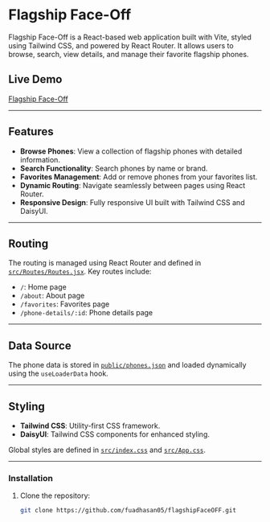 # Flagship Face-Off

Flagship Face-Off is a React-based web application built with Vite, styled using Tailwind CSS, and powered by React Router. It allows users to browse, search, view details, and manage their favorite flagship phones.

## Live Demo
[Flagship Face-Off](https://flagshipphone.netlify.app/)

---

## Features

- **Browse Phones**: View a collection of flagship phones with detailed information.
- **Search Functionality**: Search phones by name or brand.
- **Favorites Management**: Add or remove phones from your favorites list.
- **Dynamic Routing**: Navigate seamlessly between pages using React Router.
- **Responsive Design**: Fully responsive UI built with Tailwind CSS and DaisyUI.

---

## Routing

The routing is managed using React Router and defined in [`src/Routes/Routes.jsx`](src/Routes/Routes.jsx). Key routes include:

- `/`: Home page
- `/about`: About page
- `/favorites`: Favorites page
- `/phone-details/:id`: Phone details page

---

## Data Source

The phone data is stored in [`public/phones.json`](public/phones.json) and loaded dynamically using the `useLoaderData` hook.

---

## Styling

- **Tailwind CSS**: Utility-first CSS framework.
- **DaisyUI**: Tailwind CSS components for enhanced styling.

Global styles are defined in [`src/index.css`](src/index.css) and [`src/App.css`](src/App.css).

---

### Installation

1. Clone the repository:
   ```sh
   git clone https://github.com/fuadhasan05/flagshipFaceOFF.git
